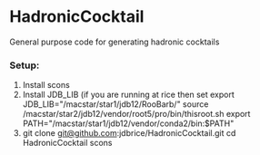 # HadronicCocktail
General purpose code for generating hadronic cocktails

### Setup:
1. Install scons
2. Install JDB_LIB 
(if you are running at rice then set
export JDB_LIB="/macstar/star1/jdb12/RooBarb/"
source /macstar/star2/jdb12/vendor/root5/pro/bin/thisroot.sh
export PATH="/macstar/star1/jdb12/vendor/conda2/bin:$PATH"
3. git clone git@github.com:jdbrice/HadronicCocktail.git
cd HadronicCocktail
scons 
